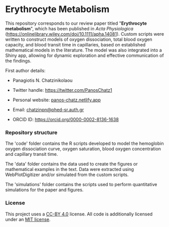 # Erythrocyte Metabolism

This repository corresponds to our review paper titled "**Erythrocyte metabolism**", which has been published in *Acta Physiologica* (<https://onlinelibrary.wiley.com/doi/10.1111/apha.14081>). Custom scripts were written to construct models of oxygen dissociation, total blood oxygen capacity, and blood transit time in capillaries, based on established mathematical models in the literature. The model was also integrated into a Shiny app, allowing for dynamic exploration and effective communication of the findings.

First author details:

-   Panagiotis N. Chatzinikolaou

-   Twitter handle: <https://twitter.com/PanosChatz1>

-   Personal website: [panos-chatz.netlify.app](https://panos-chatz.netlify.app/)

-   Email: [chatzinpn\@phed-sr.auth.gr](mailto:chatzinpn@phed-sr.auth.gr)

-   ORCID ID: <https://orcid.org/0000-0002-8136-1638>

### Repository structure

The 'code' folder contains the R scripts developed to model the hemoglobin oxygen dissociation curve, oxygen saturation, blood oxygen concentration and capillary transit time.

The 'data' folder contains the data used to create the figures or mathematical examples in the text. Data were extracted using WebPlotDigitizer and/or simulated from the custom scripts.

The 'simulations' folder contains the scripts used to perform quantitative simulations for the paper and figures.

### License

This project uses a [CC-BY 4.0](http://creativecommons.org/licenses/by/4.0/) license. All code is additionally licensed under an [MIT license](https://github.com/PanosChatzi/Erythrocyte-Metabolism/blob/main/LICENSE).
